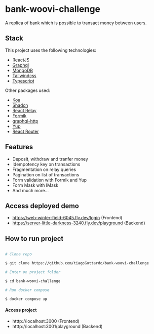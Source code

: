 # bank-woovi-challenge
A replica of bank which is possible to transact money between users.

## Stack
This project uses the following technologies:

- [ReactJS](https://react.dev/)
- [Graphql](https://graphql.org/)
- [MongoDB](https://www.mongodb.com/)
- [Tailwindcss](https://tailwindcss.com/)
- [Typescript](https://www.typescriptlang.org/)

Other packages used:

- [Koa](https://koajs.com/)
- [Shadcn](https://ui.shadcn.com/)
- [React Relay](https://relay.dev/)
- [Formik](https://formik.org/)
- [graphql-http](https://www.npmjs.com/package/graphql-http)
- [Yup](https://www.npmjs.com/package/yup)
- [React Router](https://reactrouter.com/en/main)

## Features

* Deposit, withdraw and tranfer money 
* Idempotency key on transactions
* Fragmentation on relay queries
* Pagination on list of transactions
* Form validation with Formik and Yup
* Form Mask with IMask
* And much more...

## Access deployed demo

- https://web-winter-field-6045.fly.dev/login (Frontend)
- https://server-little-darkness-3240.fly.dev/playground (Backend)

## How to run project 

```bash

# Clone repo 

$ git clone https://github.com/tiagoGottardo/bank-woovi-challenge

# Enter on project folder 

$ cd bank-woovi-challenge

# Run docker compose 

$ docker compose up

```

#### Access project

- htttp://localhost:3000 (Frontend)
- htttp://localhost:3001/playground (Backend)
